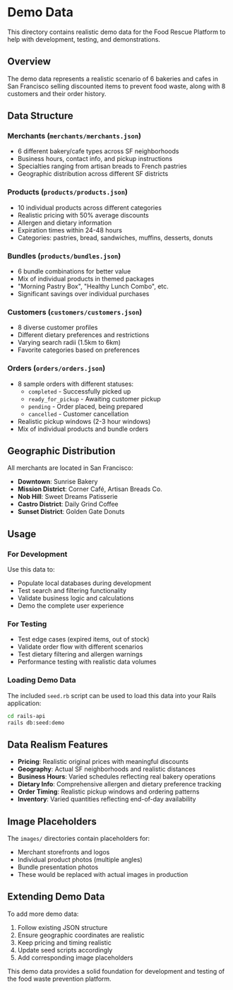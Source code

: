 # Demo Data

This directory contains realistic demo data for the Food Rescue Platform to help with development, testing, and demonstrations.

## Overview

The demo data represents a realistic scenario of 6 bakeries and cafes in San Francisco selling discounted items to prevent food waste, along with 8 customers and their order history.

## Data Structure

### Merchants (`merchants/merchants.json`)
- 6 different bakery/cafe types across SF neighborhoods
- Business hours, contact info, and pickup instructions
- Specialties ranging from artisan breads to French pastries
- Geographic distribution across different SF districts

### Products (`products/products.json`)
- 10 individual products across different categories
- Realistic pricing with 50% average discounts
- Allergen and dietary information
- Expiration times within 24-48 hours
- Categories: pastries, bread, sandwiches, muffins, desserts, donuts

### Bundles (`products/bundles.json`)
- 6 bundle combinations for better value
- Mix of individual products in themed packages
- "Morning Pastry Box", "Healthy Lunch Combo", etc.
- Significant savings over individual purchases

### Customers (`customers/customers.json`)
- 8 diverse customer profiles
- Different dietary preferences and restrictions
- Varying search radii (1.5km to 6km)
- Favorite categories based on preferences

### Orders (`orders/orders.json`)
- 8 sample orders with different statuses:
  - `completed` - Successfully picked up
  - `ready_for_pickup` - Awaiting customer pickup
  - `pending` - Order placed, being prepared
  - `cancelled` - Customer cancellation
- Realistic pickup windows (2-3 hour windows)
- Mix of individual products and bundle orders

## Geographic Distribution

All merchants are located in San Francisco:
- **Downtown**: Sunrise Bakery
- **Mission District**: Corner Café, Artisan Breads Co.
- **Nob Hill**: Sweet Dreams Patisserie
- **Castro District**: Daily Grind Coffee
- **Sunset District**: Golden Gate Donuts

## Usage

### For Development
Use this data to:
- Populate local databases during development
- Test search and filtering functionality
- Validate business logic and calculations
- Demo the complete user experience

### For Testing
- Test edge cases (expired items, out of stock)
- Validate order flow with different scenarios
- Test dietary filtering and allergen warnings
- Performance testing with realistic data volumes

### Loading Demo Data
The included `seed.rb` script can be used to load this data into your Rails application:

```bash
cd rails-api
rails db:seed:demo
```

## Data Realism Features

- **Pricing**: Realistic original prices with meaningful discounts
- **Geography**: Actual SF neighborhoods and realistic distances
- **Business Hours**: Varied schedules reflecting real bakery operations
- **Dietary Info**: Comprehensive allergen and dietary preference tracking
- **Order Timing**: Realistic pickup windows and ordering patterns
- **Inventory**: Varied quantities reflecting end-of-day availability

## Image Placeholders

The `images/` directories contain placeholders for:
- Merchant storefronts and logos
- Individual product photos (multiple angles)
- Bundle presentation photos
- These would be replaced with actual images in production

## Extending Demo Data

To add more demo data:
1. Follow existing JSON structure
2. Ensure geographic coordinates are realistic
3. Keep pricing and timing realistic
4. Update seed scripts accordingly
5. Add corresponding image placeholders

This demo data provides a solid foundation for development and testing of the food waste prevention platform.